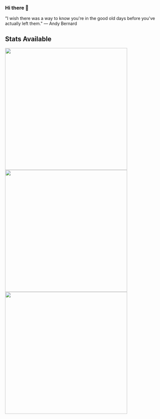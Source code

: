 ### Hi there 👋

"I wish there was a way to know you're in the good old days before you've actually left them." — Andy Bernard

## Stats Available
<img width=400 src='https://github-readme-stats.vercel.app/api?username=paweldrozanski&theme=vue-dark&show_icons=true&hide_border=true&count_private=true' />
<img width=400 src='https://github-readme-streak-stats.herokuapp.com/?user=paweldrozanski&theme=vue-dark&hide_border=true' />
<img width=400 src='https://github-readme-stats.vercel.app/api/top-langs/?username=paweldrozanski&theme=vue-dark&show_icons=true&hide_border=true&layout=compact' />



<!--
**paweldrozanski/paweldrozanski** is a ✨ _special_ ✨ repository because its `README.md` (this file) appears on your GitHub profile.

Here are some ideas to get you started:

- 🔭 I’m currently working on ...
- 🌱 I’m currently learning ...
- 👯 I’m looking to collaborate on ...
- 🤔 I’m looking for help with ...
- 💬 Ask me about ...
- 📫 How to reach me: ...
- 😄 Pronouns: ...
- ⚡ Fun fact: ...
-->
